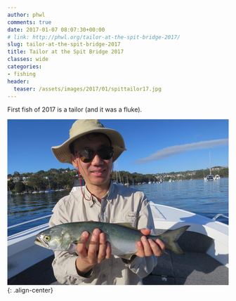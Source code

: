 ```yaml
---
author: phwl
comments: true
date: 2017-01-07 08:07:30+00:00
# link: http://phwl.org/tailor-at-the-spit-bridge-2017/
slug: tailor-at-the-spit-bridge-2017
title: Tailor at the Spit Bridge 2017
classes: wide
categories:
- fishing
header:
  teaser: /assets/images/2017/01/spittailor17.jpg
---
```


First fish of 2017 is a tailor (and it was a fluke).

![](/assets/images/2017/01/spittailor17.jpg){: .align-center}
